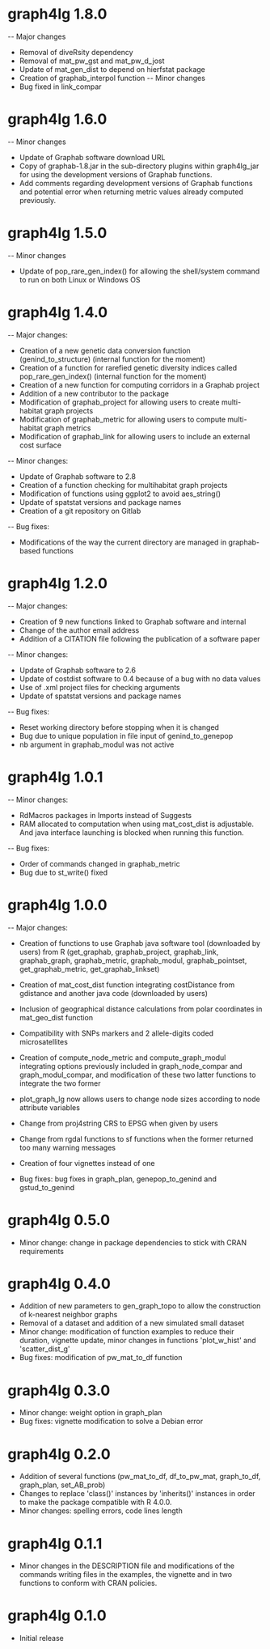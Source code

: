 # graph4lg 1.8.0

-- Major changes 
- Removal of diveRsity dependency
- Removal of mat_pw_gst and mat_pw_d_jost
- Update of mat_gen_dist to depend on hierfstat package
- Creation of graphab_interpol function
-- Minor changes
- Bug fixed in link_compar

# graph4lg 1.6.0

-- Minor changes 
- Update of Graphab software download URL
- Copy of graphab-1.8.jar in the sub-directory plugins within graph4lg_jar for
using the development versions of Graphab functions.
- Add comments regarding development versions of Graphab functions and potential
error when returning metric values already computed previously.


# graph4lg 1.5.0

-- Minor changes 
- Update of pop_rare_gen_index() for allowing the shell/system command to run on both Linux or Windows OS

# graph4lg 1.4.0

-- Major changes: 
- Creation of a new genetic data conversion function (genind_to_structure)
(internal function for the moment)
- Creation of a function for rarefied genetic diversity indices called
pop_rare_gen_index()
(internal function for the moment)
- Creation of a new function for computing corridors in a Graphab project
- Addition of a new contributor to the package
- Modification of graphab_project for allowing users to create multi-habitat
graph projects
- Modification of graphab_metric for allowing users to compute multi-habitat
graph metrics
- Modification of graphab_link for allowing users to include an external
cost surface

-- Minor changes: 
- Update of Graphab software to 2.8
- Creation of a function checking for multihabitat graph projects
- Modification of functions using ggplot2 to avoid aes_string()
- Update of spatstat versions and package names
- Creation of a git repository on Gitlab

-- Bug fixes:

- Modifications of the way the current directory are managed in graphab-based
functions 

# graph4lg 1.2.0

-- Major changes: 
- Creation of 9 new functions linked to Graphab software and internal
- Change of the author email address
- Addition of a CITATION file following the publication of a software paper
 
-- Minor changes: 
- Update of Graphab software to 2.6
- Update of costdist software to 0.4 because of a bug with no data values
- Use of .xml project files for checking arguments
- Update of spatstat versions and package names
 
-- Bug fixes:
- Reset working directory before stopping when it is changed
- Bug due to unique population in file input of genind_to_genepop
- nb argument in graphab_modul was not active


# graph4lg 1.0.1

-- Minor changes: 
- RdMacros packages in Imports instead of Suggests
- RAM allocated to computation when using mat_cost_dist is adjustable. And
 java interface launching is blocked when running this function.
 
-- Bug fixes:
- Order of commands changed in graphab_metric
- Bug due to st_write() fixed

# graph4lg 1.0.0

-- Major changes: 
- Creation of functions to use Graphab java software tool (downloaded by users) 
from R (get_graphab, graphab_project, graphab_link, graphab_graph, graphab_metric, graphab_modul,
graphab_pointset, get_graphab_metric, get_graphab_linkset)
- Creation of mat_cost_dist function integrating costDistance from gdistance
and another java code (downloaded by users)
- Inclusion of geographical distance calculations from polar coordinates in 
mat_geo_dist function
- Compatibility with SNPs markers and 2 allele-digits coded microsatellites
- Creation of compute_node_metric and compute_graph_modul integrating options
previously included in graph_node_compar and graph_modul_compar, and modification
of these two latter functions to integrate the two former
- plot_graph_lg now allows users to change node sizes according to node attribute variables
- Change from proj4string CRS to EPSG when given by users
- Change from rgdal functions to sf functions when the former returned too many
warning messages
- Creation of four vignettes instead of one

- Bug fixes: bug fixes in graph_plan, genepop_to_genind and gstud_to_genind


# graph4lg 0.5.0

- Minor change: change in package dependencies to stick with CRAN requirements

# graph4lg 0.4.0

- Addition of new parameters to gen_graph_topo to allow the construction of k-nearest neighbor graphs
- Removal of a dataset and addition of a new simulated small dataset
- Minor change: modification of function examples to reduce their duration, vignette update, minor changes in functions 'plot_w_hist' and 'scatter_dist_g'
- Bug fixes: modification of pw_mat_to_df function

# graph4lg 0.3.0

- Minor change: weight option in graph_plan
- Bug fixes: vignette modification to solve a Debian error

# graph4lg 0.2.0

- Addition of several functions (pw_mat_to_df, df_to_pw_mat, graph_to_df, graph_plan, set_AB_prob)
- Changes to replace 'class()' instances by 'inherits()' instances in order to make the package compatible with R 4.0.0.
- Minor changes: spelling errors, code lines length

# graph4lg 0.1.1

- Minor changes in the DESCRIPTION file and modifications of the commands writing files in the examples, the vignette and in two functions to conform with CRAN policies.

# graph4lg 0.1.0

- Initial release


